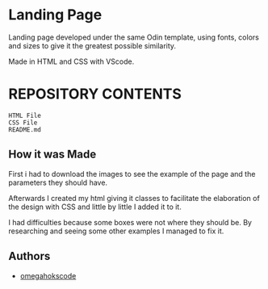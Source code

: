 # Landing Page

Landing page developed under the same Odin template, using fonts, colors and sizes to give it the greatest possible similarity.

Made in HTML and CSS with VScode.

# REPOSITORY CONTENTS
    HTML File
    CSS File
    README.md

## How it was Made
First i had to download the images to see the example of the page and the parameters they should have.

Afterwards I created my html giving it classes to facilitate the elaboration of the design with CSS and little by little I added it to it.

I had difficulties because some boxes were not where they should be. By researching and seeing some other examples I managed to fix it.

## Authors

- [omegahokscode](https://github.com/omegahokscode)
